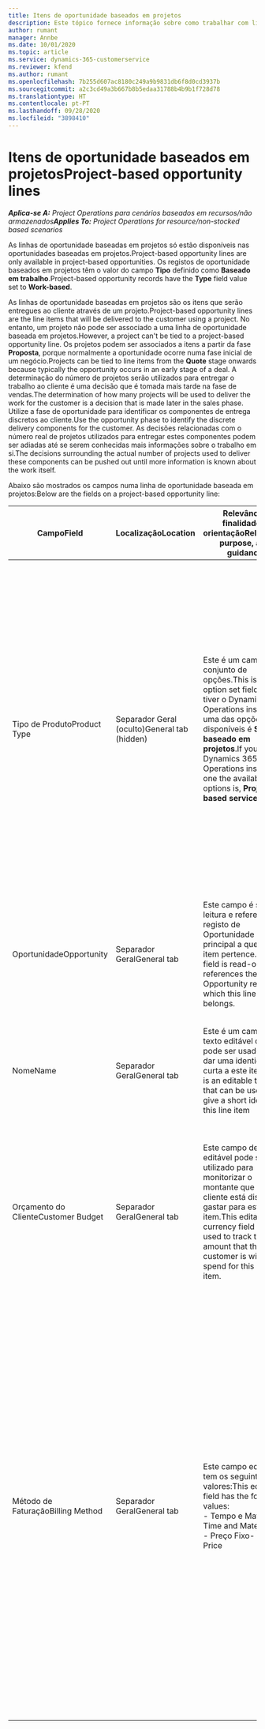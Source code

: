 ```yaml
---
title: Itens de oportunidade baseados em projetos
description: Este tópico fornece informação sobre como trabalhar com linhas de oportunidade baseadas em projetos.
author: rumant
manager: Annbe
ms.date: 10/01/2020
ms.topic: article
ms.service: dynamics-365-customerservice
ms.reviewer: kfend
ms.author: rumant
ms.openlocfilehash: 7b255d607ac8180c249a9b9831db6f8d0cd3937b
ms.sourcegitcommit: a2c3cd49a3b667b8b5edaa31788b4b9b1f728d78
ms.translationtype: HT
ms.contentlocale: pt-PT
ms.lasthandoff: 09/28/2020
ms.locfileid: "3898410"
---
```

# <a name="project-based-opportunity-lines"></a><span data-ttu-id="2d2e3-103">Itens de oportunidade baseados em projetos</span><span class="sxs-lookup"><span data-stu-id="2d2e3-103">Project-based opportunity lines</span></span>

<span data-ttu-id="2d2e3-104">_**Aplica-se A:** Project Operations para cenários baseados em recursos/não armazenados_</span><span class="sxs-lookup"><span data-stu-id="2d2e3-104">_**Applies To:** Project Operations for resource/non-stocked based scenarios_</span></span>


<span data-ttu-id="2d2e3-105">As linhas de oportunidade baseadas em projetos só estão disponíveis nas oportunidades baseadas em projetos.</span><span class="sxs-lookup"><span data-stu-id="2d2e3-105">Project-based opportunity lines are only available in project-based opportunities.</span></span> <span data-ttu-id="2d2e3-106">Os registos de oportunidade baseados em projetos têm o valor do campo **Tipo** definido como **Baseado em trabalho**.</span><span class="sxs-lookup"><span data-stu-id="2d2e3-106">Project-based opportunity records have the **Type** field value set to **Work-based**.</span></span>

<span data-ttu-id="2d2e3-107">As linhas de oportunidade baseadas em projetos são os itens que serão entregues ao cliente através de um projeto.</span><span class="sxs-lookup"><span data-stu-id="2d2e3-107">Project-based opportunity lines are the line items that will be delivered to the customer using a project.</span></span> <span data-ttu-id="2d2e3-108">No entanto, um projeto não pode ser associado a uma linha de oportunidade baseada em projetos.</span><span class="sxs-lookup"><span data-stu-id="2d2e3-108">However, a project can't be tied to a project-based opportunity line.</span></span> <span data-ttu-id="2d2e3-109">Os projetos podem ser associados a itens a partir da fase **Proposta**, porque normalmente a oportunidade ocorre numa fase inicial de um negócio.</span><span class="sxs-lookup"><span data-stu-id="2d2e3-109">Projects can be tied to line items from the **Quote** stage onwards because typically the opportunity occurs in an early stage of a deal.</span></span> <span data-ttu-id="2d2e3-110">A determinação do número de projetos serão utilizados para entregar o trabalho ao cliente é uma decisão que é tomada mais tarde na fase de vendas.</span><span class="sxs-lookup"><span data-stu-id="2d2e3-110">The determination of how many projects will be used to deliver the work for the customer is a decision that is made later in the sales phase.</span></span> <span data-ttu-id="2d2e3-111">Utilize a fase de oportunidade para identificar os componentes de entrega discretos ao cliente.</span><span class="sxs-lookup"><span data-stu-id="2d2e3-111">Use the opportunity phase to identify the discrete delivery components for the customer.</span></span> <span data-ttu-id="2d2e3-112">As decisões relacionadas com o número real de projetos utilizados para entregar estes componentes podem ser adiadas até se serem conhecidas mais informações sobre o trabalho em si.</span><span class="sxs-lookup"><span data-stu-id="2d2e3-112">The decisions surrounding the actual number of projects used to deliver these components can be pushed out until more information is known about the work itself.</span></span>

<span data-ttu-id="2d2e3-113">Abaixo são mostrados os campos numa linha de oportunidade baseada em projetos:</span><span class="sxs-lookup"><span data-stu-id="2d2e3-113">Below are the fields on a project-based opportunity line:</span></span>

| <span data-ttu-id="2d2e3-114">**Campo**</span><span class="sxs-lookup"><span data-stu-id="2d2e3-114">**Field**</span></span> | <span data-ttu-id="2d2e3-115">**Localização**</span><span class="sxs-lookup"><span data-stu-id="2d2e3-115">**Location**</span></span> | <span data-ttu-id="2d2e3-116">**Relevância, finalidade e orientação**</span><span class="sxs-lookup"><span data-stu-id="2d2e3-116">**Relevance, purpose, and guidance**</span></span> | <span data-ttu-id="2d2e3-117">**Impacto a jusante**</span><span class="sxs-lookup"><span data-stu-id="2d2e3-117">**Downstream impact**</span></span> |
| --- | --- | --- | --- |
| <span data-ttu-id="2d2e3-118">Tipo de Produto</span><span class="sxs-lookup"><span data-stu-id="2d2e3-118">Product Type</span></span> | <span data-ttu-id="2d2e3-119">Separador Geral (oculto)</span><span class="sxs-lookup"><span data-stu-id="2d2e3-119">General tab (hidden)</span></span> | <span data-ttu-id="2d2e3-120">Este é um campo de conjunto de opções.</span><span class="sxs-lookup"><span data-stu-id="2d2e3-120">This is an option set field.</span></span> <span data-ttu-id="2d2e3-121">Se tiver o Dynamics 365 Operations instalado, uma das opções disponíveis é **Serviço baseado em projetos**.</span><span class="sxs-lookup"><span data-stu-id="2d2e3-121">If you have Dynamics 365 Operations installed, one the available options is, **Project-based service**.</span></span>  | <span data-ttu-id="2d2e3-122">O valor deste campo está definido como **Serviço baseado em projetos** quando cria a linha de oportunidade baseada em projetos a partir da grelha de linhas baseada em projetos na Oportunidade.</span><span class="sxs-lookup"><span data-stu-id="2d2e3-122">The value of this field is set to **Project-based service** when you create the project-based opportunity line from the project-based lines grid on the Opportunity.</span></span> <br> <span data-ttu-id="2d2e3-123">Se alterar ou substituir este valor, a funcionalidade do projeto não será ativada nos itens baseados em projetos.</span><span class="sxs-lookup"><span data-stu-id="2d2e3-123">If you change or override this value, the project functionality won't be enabled on your project-based line items.</span></span> |
| <span data-ttu-id="2d2e3-124">Oportunidade</span><span class="sxs-lookup"><span data-stu-id="2d2e3-124">Opportunity</span></span> | <span data-ttu-id="2d2e3-125">Separador Geral</span><span class="sxs-lookup"><span data-stu-id="2d2e3-125">General tab</span></span> | <span data-ttu-id="2d2e3-126">Este campo é só de leitura e referencia o registo de Oportunidade principal a que este item pertence.</span><span class="sxs-lookup"><span data-stu-id="2d2e3-126">This field is read-only and references the parent Opportunity record to which this line item belongs.</span></span> | <span data-ttu-id="2d2e3-127">Este campo não tem impacto a jusante.</span><span class="sxs-lookup"><span data-stu-id="2d2e3-127">There is no downstream impact of this field.</span></span> |
| <span data-ttu-id="2d2e3-128">Nome</span><span class="sxs-lookup"><span data-stu-id="2d2e3-128">Name</span></span> | <span data-ttu-id="2d2e3-129">Separador Geral</span><span class="sxs-lookup"><span data-stu-id="2d2e3-129">General tab</span></span> | <span data-ttu-id="2d2e3-130">Este é um campo de texto editável que pode ser usado para dar uma identidade curta a este item</span><span class="sxs-lookup"><span data-stu-id="2d2e3-130">This is an editable text field that can be used to give a short identity to this line item</span></span> | <span data-ttu-id="2d2e3-131">Este valor é transportado para a linha de proposta quando cria uma proposta a partir desta oportunidade</span><span class="sxs-lookup"><span data-stu-id="2d2e3-131">This value is carried over to the quote line when you create a quote from this opportunity</span></span> |
| <span data-ttu-id="2d2e3-132">Orçamento do Cliente</span><span class="sxs-lookup"><span data-stu-id="2d2e3-132">Customer Budget</span></span> | <span data-ttu-id="2d2e3-133">Separador Geral</span><span class="sxs-lookup"><span data-stu-id="2d2e3-133">General tab</span></span> | <span data-ttu-id="2d2e3-134">Este campo de moeda editável pode ser utilizado para monitorizar o montante que o cliente está disposto a gastar para este item.</span><span class="sxs-lookup"><span data-stu-id="2d2e3-134">This editable currency field can be used to track the amount that the customer is willing to spend for this line item.</span></span> | <span data-ttu-id="2d2e3-135">Este valor é transportado para o campo correspondente na linha de proposta quando cria uma proposta a partir desta oportunidade</span><span class="sxs-lookup"><span data-stu-id="2d2e3-135">This value is carried over to the corresponding field on the quote line when you create a quote from this opportunity</span></span> |
| <span data-ttu-id="2d2e3-136">Método de Faturação</span><span class="sxs-lookup"><span data-stu-id="2d2e3-136">Billing Method</span></span> | <span data-ttu-id="2d2e3-137">Separador Geral</span><span class="sxs-lookup"><span data-stu-id="2d2e3-137">General tab</span></span> | <span data-ttu-id="2d2e3-138">Este campo editável tem os seguintes valores:</span><span class="sxs-lookup"><span data-stu-id="2d2e3-138">This editable field has the following values:</span></span></br><span data-ttu-id="2d2e3-139">- Tempo e Material</span><span class="sxs-lookup"><span data-stu-id="2d2e3-139">- Time and Material</span></span></br><span data-ttu-id="2d2e3-140">- Preço Fixo</span><span class="sxs-lookup"><span data-stu-id="2d2e3-140">- Fixed Price</span></span> | <span data-ttu-id="2d2e3-141">Este valor é transportado para o campo correspondente na linha de proposta quando cria uma proposta a partir desta oportunidade.</span><span class="sxs-lookup"><span data-stu-id="2d2e3-141">This value is carried over to the corresponding field on the quote line when you create a quote from this opportunity.</span></span> <span data-ttu-id="2d2e3-142">Após a criação da linha de proposta, o campo é bloqueado e não pode ser alterado.</span><span class="sxs-lookup"><span data-stu-id="2d2e3-142">After the quote line is created, the field is locked and can't be changed.</span></span> <span data-ttu-id="2d2e3-143">Atribua este valor de campo com a maior precisão possível.</span><span class="sxs-lookup"><span data-stu-id="2d2e3-143">Assign this field value as accurately as possible.</span></span> <span data-ttu-id="2d2e3-144">Se precisar de alterar o valor deste campo na linha de proposta, elimine e volte a criar a linha de proposta.</span><span class="sxs-lookup"><span data-stu-id="2d2e3-144">If you need to change the value of this field on the quote line, delete and re-create the quote line.</span></span> |

